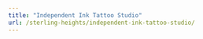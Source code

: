```yaml
---
title: "Independent Ink Tattoo Studio"
url: /sterling-heights/independent-ink-tattoo-studio/
---
```


